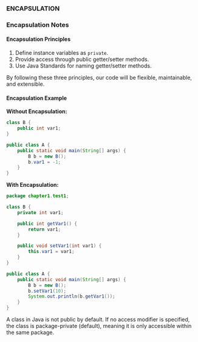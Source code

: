 ### ENCAPSULATION

### Encapsulation Notes

#### Encapsulation Principles
1. Define instance variables as `private`.
2. Provide access through public getter/setter methods.
3. Use Java Standards for naming getter/setter methods.

By following these three principles, our code will be flexible, maintainable, and extensible.

#### Encapsulation Example

**Without Encapsulation:**
```java
class B {
    public int var1;
}

public class A {
    public static void main(String[] args) {
        B b = new B();
        b.var1 = -1;
    }
}
```

**With Encapsulation:**
```java
package chapter1.test1;

class B {
    private int var1;

    public int getVar1() {
        return var1;
    }

    public void setVar1(int var1) {
        this.var1 = var1;
    }
}

public class A {
    public static void main(String[] args) {
        B b = new B();
        b.setVar1(10);
        System.out.println(b.getVar1());
    }
}
```

A class in Java is not public by default. If no access modifier is specified, the class is package-private (default), meaning it is only accessible within the same package.
